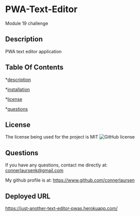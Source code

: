 # PWA-Text-Editor
Module 19 challenge

## Description 

PWA text editor application

    
## Table Of Contents 

*[description](#description) 

*[installation](#installation) 

*[license](#license) 

*[questions](#questions) 

      
## License 

The license being used for the project is MIT ![GitHub license](https://img.shields.io/badge/license-MIT-blue.svg) 

    

## Questions 

If you have any questions, contact me directly at: connerlaursenk@gmail.com 

My github profile is at: https://www.github.com/connerlaursen 


## Deployed URL
    

https://just-another-text-editor-pwas.herokuapp.com/
    